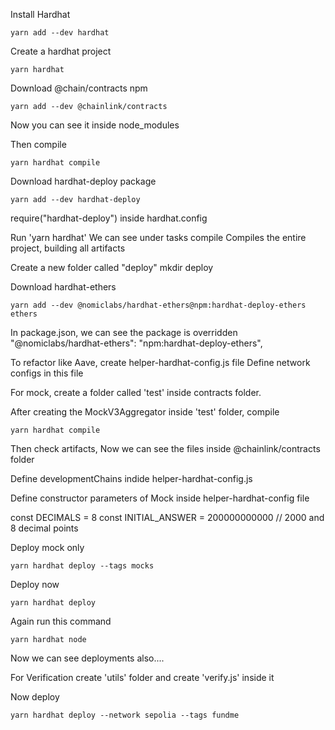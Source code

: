 Install Hardhat

```
yarn add --dev hardhat
```

Create a hardhat project

```
yarn hardhat

```

Download @chain/contracts npm 

```
yarn add --dev @chainlink/contracts
```

Now you can see it inside node_modules

Then compile

```
yarn hardhat compile
```

Download hardhat-deploy package

```
yarn add --dev hardhat-deploy
```

require("hardhat-deploy") inside hardhat.config 

Run 'yarn hardhat'
We can see under tasks
 compile               Compiles the entire project, building all artifacts

Create a new folder called "deploy"
mkdir deploy

Download hardhat-ethers 
```
yarn add --dev @nomiclabs/hardhat-ethers@npm:hardhat-deploy-ethers ethers
```

In package.json, we can see the package is overridden
"@nomiclabs/hardhat-ethers": "npm:hardhat-deploy-ethers",

To refactor like Aave, create helper-hardhat-config.js file
Define network configs in this file

For mock, create a folder called 'test' inside contracts folder.

After creating the MockV3Aggregator inside 'test' folder, compile

```
yarn hardhat compile

```

Then check artifacts, Now we can see the files inside @chainlink/contracts folder

Define developmentChains indide helper-hardhat-config.js

Define constructor parameters of Mock inside helper-hardhat-config file

const DECIMALS = 8
const INITIAL_ANSWER = 200000000000 // 2000 and 8 decimal points

Deploy mock only

```
yarn hardhat deploy --tags mocks
```

Deploy now 

```
yarn hardhat deploy
```

Again run this command

```
yarn hardhat node
```
Now we can see deployments also....

For Verification create 'utils' folder and create 'verify.js' inside it

Now deploy

```
yarn hardhat deploy --network sepolia --tags fundme
```

